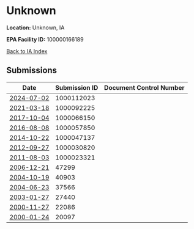 # Unknown

**Location:** Unknown, IA

**EPA Facility ID:** 100000166189

[Back to IA Index](../../index.md)

## Submissions

| Date | Submission ID | Document Control Number |
|------|--------------|-------------------------|
| [2024-07-02](submissions/1000112023.md) | 1000112023 |  |
| [2021-03-18](submissions/1000092225.md) | 1000092225 |  |
| [2017-10-04](submissions/1000066150.md) | 1000066150 |  |
| [2016-08-08](submissions/1000057850.md) | 1000057850 |  |
| [2014-10-22](submissions/1000047137.md) | 1000047137 |  |
| [2012-09-27](submissions/1000030820.md) | 1000030820 |  |
| [2011-08-03](submissions/1000023321.md) | 1000023321 |  |
| [2006-12-21](submissions/47299.md) | 47299 |  |
| [2004-10-19](submissions/40903.md) | 40903 |  |
| [2004-06-23](submissions/37566.md) | 37566 |  |
| [2003-01-27](submissions/27440.md) | 27440 |  |
| [2000-11-27](submissions/22086.md) | 22086 |  |
| [2000-01-24](submissions/20097.md) | 20097 |  |
